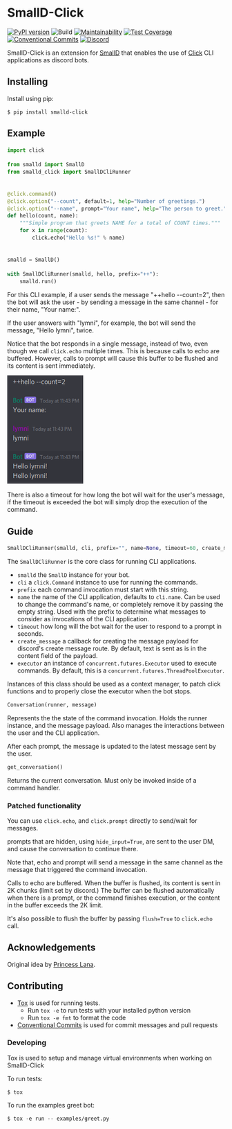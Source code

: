 # SmallD-Click

[![PyPI version](https://badge.fury.io/py/smalld-click.svg)](https://badge.fury.io/py/smalld-click)
![Build](https://github.com/aymanizz/smalld-click/workflows/Build/badge.svg?branch=master)
[![Maintainability](https://api.codeclimate.com/v1/badges/e2fdfe214c0fa6feb9de/maintainability)](https://codeclimate.com/github/aymanizz/smalld-click/maintainability)
[![Test Coverage](https://api.codeclimate.com/v1/badges/e2fdfe214c0fa6feb9de/test_coverage)](https://codeclimate.com/github/aymanizz/smalld-click/test_coverage)
[![Conventional Commits](https://img.shields.io/badge/Conventional%20Commits-1.0.0-yellow.svg)](https://conventionalcommits.org)
[![Discord](https://img.shields.io/discord/417389758470422538)](https://discord.gg/3aTVQtz)


SmallD-Click is an extension for [SmallD](https://github.com/princesslana/smalld.py) that enables the use of
[Click](https://click.palletsprojects.com/) CLI applications as discord bots.

## Installing

Install using pip:

```console
$ pip install smalld-click
```

## Example

```python
import click

from smalld import SmallD
from smalld_click import SmallDCliRunner


@click.command()
@click.option("--count", default=1, help="Number of greetings.")
@click.option("--name", prompt="Your name", help="The person to greet.")
def hello(count, name):
    """Simple program that greets NAME for a total of COUNT times."""
    for x in range(count):
        click.echo("Hello %s!" % name)


smalld = SmallD()

with SmallDCliRunner(smalld, hello, prefix="++"):
    smalld.run()
```

For this CLI example, if a user sends the message "++hello --count=2", then the bot will ask the user -
by sending a message in the same channel - for their name, "Your name:".

If the user answers with "lymni", for example, the bot will send the message, "Hello lymni", twice.

Notice that the bot responds in a single message, instead of two, even though we call `click.echo` multiple times.
This is because calls to echo are buffered. However, calls to prompt will cause this buffer to be flushed and its
content is sent immediately.

![Example Run](https://raw.githubusercontent.com/aymanizz/smalld-click/master/examples/example_run.png)

There is also a timeout for how long the bot will wait for the user's message, if the timeout is exceeded the bot will
simply drop the execution of the command.

## Guide

```python
SmallDCliRunner(smalld, cli, prefix="", name=None, timeout=60, create_message=None, executor=None)
```

The `SmallDCliRunner` is the core class for running CLI applications.

- `smalld` the `SmallD` instance for your bot.
- `cli` a `click.Command` instance to use for running the commands.
- `prefix` each command invocation must start with this string.
- `name` the name of the CLI application, defaults to `cli.name`. Can be used to change the command's name,
    or completely remove it by passing the empty string. Used with the prefix to determine what messages
    to consider as invocations of the CLI application.
- `timeout` how long will the bot wait for the user to respond to a prompt in seconds.
- `create_message` a callback for creating the message payload for discord's create message route.
    By default, text is sent as is in the content field of the payload.
- `executor` an instance of `concurrent.futures.Executor` used to execute commands. By default,
    this is a `concurrent.futures.ThreadPoolExecutor`.

Instances of this class should be used as a context manager, to patch click functions and to properly close
the executor when the bot stops.

```python
Conversation(runner, message)
```

Represents the the state of the command invocation. Holds the runner instance, and the message payload.
Also manages the interactions between the user and the CLI application.

After each prompt, the message is updated to the latest message sent by the user.

```python
get_conversation()
```

Returns the current conversation. Must only be invoked inside of a command handler.

### Patched functionality

You can use `click.echo`, and `click.prompt` directly to send/wait for messages.

prompts that are hidden, using `hide_input=True`, are sent to the user DM, and cause the conversation to continue there.

Note that, echo and prompt will send a message in the same channel as the message that triggered the command invocation.

Calls to echo are buffered. When the buffer is flushed, its content is sent in 2K chunks (limit set by discord.)
The buffer can be flushed automatically when there is a prompt, or the command finishes execution, or the content
in the buffer exceeds the 2K limit.

It's also possible to flush the buffer by passing `flush=True` to `click.echo` call.

## Acknowledgements

Original idea by [Princess Lana](https://github.com/ianagbip1oti).

## Contributing

* [Tox](https://tox.readthedocs.io/) is used for running tests.
  * Run `tox -e` to run tests with your installed python version
  * Run `tox -e fmt` to format the code
* [Conventional Commits](https://www.conventionalcommits.org/en/v1.0.0/) is used for commit messages and pull requests

### Developing

Tox is used to setup and manage virtual environments when working on SmallD-Click

To run tests:
```console
$ tox
```

To run the examples greet bot:
```console
$ tox -e run -- examples/greet.py
```
